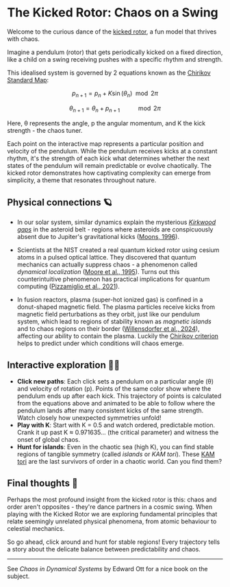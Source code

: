 # The Kicked Rotor: Chaos on a Swing

Welcome to the curious dance of the [kicked rotor](https://en.wikipedia.org/wiki/Kicked_rotator), a fun model that thrives with chaos.

Imagine a pendulum (rotor) that gets periodically kicked on a fixed direction, like a child on a swing receiving pushes with a specific rhythm and strength.

This idealised system is governed by 2 equations known as the [Chirikov Standard Map](http://www.scholarpedia.org/article/Chirikov_standard_map):

$$
p_{n+1} = p_n + K \sin(\theta_n) \mod 2\pi
$$

$$
\theta_{n+1} = \theta_n + p_{n+1} \ \ \ \ \ \ \ \ \ \mod 2\pi
$$

Here, θ represents the angle, p the angular momentum, and K the kick strength - the chaos tuner.

Each point on the interactive map represents a particular position and velocity of the pendulum.
While the pendulum receives kicks at a constant rhythm, it's the strength of each kick what determines whether the next states of the pendulum will remain predictable or evolve chaotically.
The kicked rotor demonstrates how captivating complexity can emerge from simplicity, a theme that resonates throughout nature.

## Physical connections 🪐

- In our solar system, similar dynamics explain the mysterious [*Kirkwood gaps*](https://en.wikipedia.org/wiki/Kirkwood_gap) in the asteroid belt - regions where asteroids are conspicuously absent due to Jupiter's gravitational kicks ([Moons, 1996](https://doi.org/10.1007/BF00048446)).

- Scientists at the NIST created a real quantum kicked rotor using cesium atoms in a pulsed optical lattice. They discovered that quantum mechanics can actually suppress chaos - a phenomenon called *dynamical localization* ([Moore et al., 1995](https://doi.org/10.1103/PhysRevLett.73.2974)). Turns out this counterintuitive phenomenon has practical implications for quantum computing ([Pizzamiglio et al., 2021](https://doi.org/10.3390/e23060654)).

- In fusion reactors, plasma (super-hot ionized gas) is confined in a donut-shaped magnetic field. The plasma particles receive kicks from magnetic field perturbations as they orbit, just like our pendulum system, which lead to regions of stability known as *magnetic islands* and to chaos regions on their border ([Willensdorfer et al., 2024](https://doi.org/10.1038/s41567-024-02666-y)), affecting our ability to contain the plasma. Luckily the [Chirikov criterion](http://www.scholarpedia.org/article/Chirikov_criterion) helps to predict under which conditions will chaos emerge.

## Interactive exploration 🧑‍🔬

- **Click new paths**: Each click sets a pendulum on a particular angle (θ) and velocity of rotation (p). Points of the same color show where the pendulum ends up after each kick. This trajectory of points is calculated from the equations above and animated to be able to follow where the pendulum lands after many consistent kicks of the same strength. Watch closely how unexpected symmetries unfold!
- **Play with K**: Start with K = 0.5 and watch ordered, predictable motion. Crank it up past K ≈ 0.971635... (the critical parameter) and witness the onset of global chaos.
- **Hunt for islands**: Even in the chaotic sea (high K), you can find stable regions of tangible symmetry (called *islands* or *KAM tori*). These [KAM tori](http://www.scholarpedia.org/article/Kolmogorov-Arnold-Moser_theory) are the last survivors of order in a chaotic world. Can you find them?

## Final thoughts 💭

Perhaps the most profound insight from the kicked rotor is this: chaos and order aren't opposites - they're dance partners in a cosmic swing.
When playing with the Kicked Rotor we are exploring fundamental principles that relate seemingly unrelated physical phenomena, from atomic behaviour to celestial mechanics.

So go ahead, click around and hunt for stable regions! Every trajectory tells a story about the delicate balance between predictability and chaos.

---

See *Chaos in Dynamical Systems* by Edward Ott for a nice book on the subject.